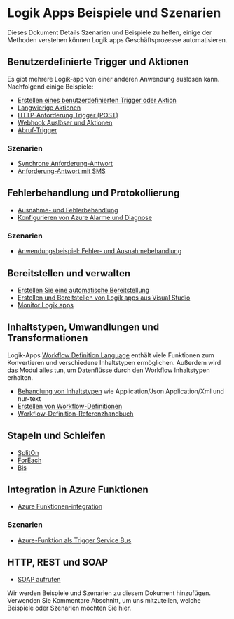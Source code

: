 <properties
   pageTitle="Logik-Apps Beispiele und Szenarien | Microsoft Azure"
   description="Beispiele für gemeinsame Logik apps und erfahren, wie allgemeine Szenarien implementieren"
   services="logic-apps"
   documentationCenter=".net,nodejs,java"
   authors="jeffhollan"
   manager="erikre"
   editor=""/>

<tags
   ms.service="logic-apps"
   ms.devlang="multiple"
   ms.topic="article"
   ms.tgt_pltfrm="na"
   ms.workload="integration"
   ms.date="10/18/2016"
   ms.author="jehollan"/>

# <a name="logic-apps-examples-and-common-scenarios"></a>Logik Apps Beispiele und Szenarien

Dieses Dokument Details Szenarien und Beispiele zu helfen, einige der Methoden verstehen können Logik apps Geschäftsprozesse automatisieren. 

## <a name="custom-triggers-and-actions"></a>Benutzerdefinierte Trigger und Aktionen

Es gibt mehrere Logik-app von einer anderen Anwendung auslösen kann. Nachfolgend einige Beispiele:

- [Erstellen eines benutzerdefinierten Trigger oder Aktion](app-service-logic-create-api-app.md)
- [Langwierige Aktionen](app-service-logic-create-api-app.md)
- [HTTP-Anforderung Trigger (POST)](app-service-logic-http-endpoint.md)
- [Webhook Auslöser und Aktionen](app-service-logic-create-api-app.md)
- [Abruf-Trigger](app-service-logic-create-api-app.md)

### <a name="scenarios"></a>Szenarien

- [Synchrone Anforderung-Antwort](app-service-logic-http-endpoint.md)
- [Anforderung-Antwort mit SMS](https://channel9.msdn.com/Blogs/Windows-Azure/Azure-Logic-Apps-Walkthrough-Webhook-Functions-and-an-SMS-Bot)

## <a name="error-handling-and-logging"></a>Fehlerbehandlung und Protokollierung

- [Ausnahme- und Fehlerbehandlung](app-service-logic-exception-handling.md)
- [Konfigurieren von Azure Alarme und Diagnose](app-service-logic-monitor-your-logic-apps.md)

### <a name="scenarios"></a>Szenarien

- [Anwendungsbeispiel: Fehler- und Ausnahmebehandlung](app-service-logic-scenario-error-and-exception-handling.md)

## <a name="deploying-and-managing"></a>Bereitstellen und verwalten

- [Erstellen Sie eine automatische Bereitstellung](app-service-logic-create-deploy-template.md)
- [Erstellen und Bereitstellen von Logik apps aus Visual Studio](app-service-logic-deploy-from-vs.md)
- [Monitor Logik apps](app-service-logic-monitor-your-logic-apps.md)

## <a name="content-types-conversions-and-transformations"></a>Inhaltstypen, Umwandlungen und Transformationen

Logik-Apps [Workflow Definition Language](http://aka.ms/logicappsdocs) enthält viele Funktionen zum Konvertieren und verschiedene Inhaltstypen ermöglichen.  Außerdem wird das Modul alles tun, um Datenflüsse durch den Workflow Inhaltstypen erhalten.

- [Behandlung von Inhaltstypen](app-service-logic-content-type.md) wie Application/Json Application/Xml und nur-text
- [Erstellen von Workflow-Definitionen](app-service-logic-author-definitions.md)
- [Workflow-Definition-Referenzhandbuch](http://aka.ms/logicappsdocs)

## <a name="batches-and-looping"></a>Stapeln und Schleifen

- [SplitOn](app-service-logic-loops-and-scopes.md)
- [ForEach](app-service-logic-loops-and-scopes.md)
- [Bis](app-service-logic-loops-and-scopes.md)

## <a name="integrating-with-azure-functions"></a>Integration in Azure Funktionen

- [Azure Funktionen-integration](app-service-logic-azure-functions.md)

### <a name="scenarios"></a>Szenarien

- [Azure-Funktion als Trigger Service Bus](app-service-logic-scenario-function-sb-trigger.md)

## <a name="http-rest-and-soap"></a>HTTP, REST und SOAP

 - [SOAP aufrufen](https://blogs.msdn.microsoft.com/logicapps/2016/04/07/using-soap-services-with-logic-apps/)


Wir werden Beispiele und Szenarien zu diesem Dokument hinzufügen. Verwenden Sie Kommentare Abschnitt, um uns mitzuteilen, welche Beispiele oder Szenarien möchten Sie hier.
